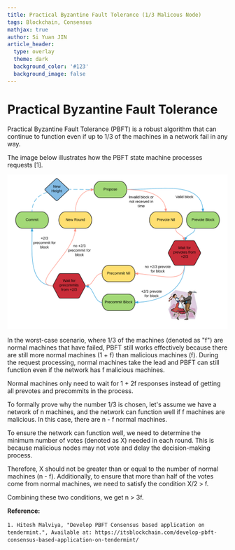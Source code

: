 ```yaml
---
title: Practical Byzantine Fault Tolerance (1/3 Malicous Node)
tags: Blockchain, Consensus
mathjax: true
author: Si Yuan JIN
article_header:
  type: overlay
  theme: dark
  background_color: '#123'
  background_image: false
---
```

# Practical Byzantine Fault Tolerance 
Practical Byzantine Fault Tolerance (PBFT) is a robust algorithm that can continue to function even if up to 1/3 of the machines in a network fail in any way.

The image below illustrates how the PBFT state machine processes requests [1].

![Image](/assets/images/posts/PBFT/state_machine.png "PBFT State Machine")

In the worst-case scenario, where 1/3 of the machines (denoted as "f") are normal machines that have failed, PBFT still works effectively because there are still more normal machines (1 + f) than malicious machines (f). During the request processing, normal machines take the lead and PBFT can still function even if the network has f malicious machines.

Normal machines only need to wait for 1 + 2f responses instead of getting all prevotes and precommits in the process.

To formally prove why the number 1/3 is chosen, let's assume we have a network of n machines, and the network can function well if f machines are malicious. In this case, there are n - f normal machines.

To ensure the network can function well, we need to determine the minimum number of votes (denoted as X) needed in each round. This is because malicious nodes may not vote and delay the decision-making process.

Therefore, X should not be greater than or equal to the number of normal machines (n - f). Additionally, to ensure that more than half of the votes come from normal machines, we need to satisfy the condition X/2 > f.

Combining these two conditions, we get n > 3f.

**Reference:**

`1. Hitesh Malviya, "Develop PBFT Consensus based application on tendermint.", Available at: https://itsblockchain.com/develop-pbft-consensus-based-application-on-tendermint/`